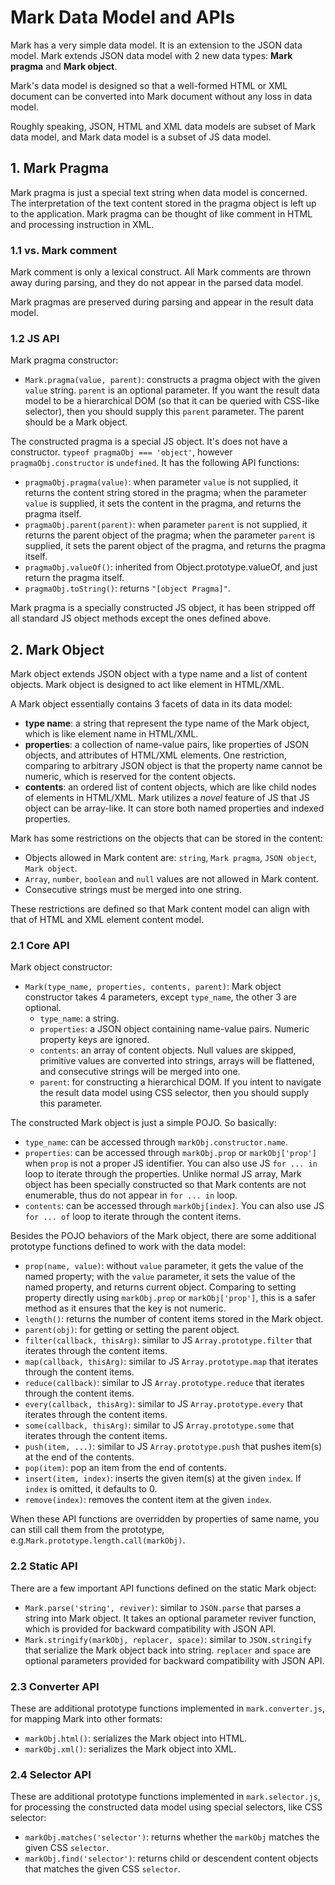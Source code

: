 # Mark Data Model and APIs

Mark has a very simple data model. It is an extension to the JSON data model. Mark extends JSON data model with 2 new data types: **Mark pragma** and **Mark object**.

Mark's data model is designed so that a well-formed HTML or XML document can be converted into Mark document without any loss in data model.

Roughly speaking, JSON, HTML and XML data models are subset of Mark data model, and Mark data model is a subset of JS data model.

## 1. Mark Pragma

Mark pragma is just a special text string when data model is concerned. The interpretation of the text content stored in the pragma object is left up to the application. Mark pragma can be thought of like comment in HTML and processing instruction in XML.

### 1.1 vs. Mark comment

Mark comment is only a lexical construct. All Mark comments are thrown away during parsing, and they do not appear in the parsed data model.

Mark pragmas are preserved during parsing and appear in the result data model.

### 1.2 JS API

Mark pragma constructor:

- `Mark.pragma(value, parent)`: constructs a pragma object with the given `value` string. `parent` is an optional parameter. If you want the result data model to be a hierarchical DOM (so that it can be queried with CSS-like selector), then you should supply this `parent` parameter. The parent should be a Mark object.

The constructed pragma is a special JS object. It's does not have a constructor. `typeof pragmaObj === 'object'`, however `pragmaObj.constructor` is `undefined`. It has the following API functions:

- `pragmaObj.pragma(value)`: when parameter `value` is not supplied, it returns the content string stored in the pragma; when the parameter `value` is supplied, it sets the content in the pragma, and returns the pragma itself.
- `pragmaObj.parent(parent)`:  when parameter `parent` is not supplied, it returns the parent object of the pragma; when the parameter `parent` is supplied, it sets the parent object of the pragma, and returns the pragma itself.
- `pragmaObj.valueOf()`: inherited from Object.prototype.valueOf, and just return the pragma itself.
- `pragmaObj.toString()`: returns `"[object Pragma]"`.

Mark pragma is a specially constructed JS object, it has been stripped off all standard JS object methods except the ones defined above.

## 2. Mark Object

Mark object extends JSON object with a type name and a list of content objects. Mark object is designed to act like element in HTML/XML.

A Mark object essentially contains 3 facets of data in its data model:

- **type name**: a string that represent the type name of the Mark object, which is like element name in HTML/XML. 
- **properties**: a collection of name-value pairs, like properties of JSON objects, and attributes of HTML/XML elements. One restriction, comparing to arbitrary JSON object is that the property name cannot be numeric, which is reserved for the content objects.
- **contents**: an ordered list of content objects, which are like child nodes of elements in HTML/XML. Mark utilizes a *novel* feature of JS that JS object can be array-like. It can store both named properties and indexed properties.

Mark has some restrictions on the objects that can be stored in the content:

- Objects allowed in Mark content are: `string`, `Mark pragma`, `JSON object`, `Mark object`.
- `Array`, `number`, `boolean` and `null` values are not allowed in Mark content.
- Consecutive strings must be merged into one string.

These restrictions are defined so that Mark content model can align with that of HTML and XML element content model.

### 2.1 Core API

Mark object constructor:

- `Mark(type_name, properties, contents, parent)`: Mark object constructor takes 4 parameters, except `type_name`, the other 3 are optional.
  - `type_name`: a string.
  - `properties`: a JSON object containing name-value pairs. Numeric property keys are ignored.
  - `contents`: an array of content objects. Null values are skipped, primitive values are converted into strings, arrays will be flattened, and consecutive strings will be merged into one.
  - `parent`: for constructing a hierarchical DOM. If you intent to navigate the result data model using CSS selector, then you should supply this parameter.

The constructed Mark object is just a simple POJO. So basically:

- `type_name`: can be accessed through `markObj.constructor.name`.
- `properties`: can be accessed through `markObj.prop` or `markObj['prop']` when `prop` is not a proper JS identifier. You can also use JS `for ... in` loop to iterate through the properties. Unlike normal JS array, Mark object has been specially constructed so that Mark contents are not enumerable, thus do not appear in `for ... in` loop.
- `contents`: can be accessed through `markObj[index]`. You can also use JS `for ... of` loop to iterate through the content items.

Besides the POJO behaviors of the Mark object, there are some additional prototype functions defined to work with the data model:

- `prop(name, value)`: without `value` parameter, it gets the value of the named property; with the `value` parameter, it sets the value of the named property, and returns current object. Comparing to setting property directly using `markObj.prop` or `markObj['prop']`, this is a safer method as it ensures that the key is not numeric.
- `length()`: returns the number of content items stored in the Mark object.
- `parent(obj)`: for getting or setting the parent object.
- `filter(callback, thisArg)`: similar to JS `Array.prototype.filter` that iterates through the content items.
- `map(callback, thisArg)`: similar to JS `Array.prototype.map` that iterates through the content items.
- `reduce(callback)`: similar to JS `Array.prototype.reduce` that iterates through the content items.
- `every(callback, thisArg)`: similar to JS `Array.prototype.every` that iterates through the content items.
- `some(callback, thisArg)`: similar to JS `Array.prototype.some` that iterates through the content items.
- `push(item, ...)`: similar to JS `Array.prototype.push` that pushes item(s) at the end of the contents.
- `pop(item)`: pop an item from the end of contents.
- `insert(item, index)`: inserts the given item(s) at the given `index`. If `index` is omitted, it defaults to 0.
- `remove(index)`: removes the content item at the given `index`.

When these API functions are overridden by properties of same name, you can still call them from the prototype, e.g.`Mark.prototype.length.call(markObj)`.

### 2.2 Static API

There are a few important API functions defined on the static Mark object:

- `Mark.parse('string', reviver)`: similar to `JSON.parse` that parses a string into Mark object. It takes an optional parameter reviver function, which is provided for backward compatibility with JSON API.
- `Mark.stringify(markObj, replacer, space)`: similar to `JSON.stringify` that serialize the Mark object back into string. `replacer` and `space` are optional parameters provided for backward compatibility with JSON API.

### 2.3 Converter API

These are additional prototype functions implemented in `mark.converter.js`, for mapping Mark into other formats:

- `markObj.html()`: serializes the Mark object into HTML.
- `markObj.xml()`: serializes the Mark object into XML.

### 2.4 Selector API

These are additional prototype functions implemented in `mark.selector.js`, for processing the constructed data model using special selectors, like CSS selector:

- `markObj.matches('selector')`: returns whether the `markObj` matches the given CSS `selector`.
- `markObj.find('selector')`: returns child or descendent content objects that matches the given CSS `selector`.



